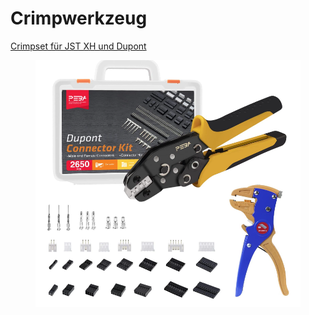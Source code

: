 # Crimpwerkzeug

[Crimpset für JST XH und Dupont](https://www.youtube.com/redirect?event=video\_description\&redir\_token=QUFFLUhqbjlzV1R0Q1JlTVBRYnVkWVMzSnRsbjFUNEt2UXxBQ3Jtc0ttSWNqVUlwY0k3R0FYc2JRZHpwak9tWUR4RUJsclp4WDA5cDdnNnA5dXJrT2xVQkFSUlRTQVhoZ21hbmpxdWtMc0w0cGVKdmh1Qzlla2YyZUVqeWpvMWdHTTZ0Q29mRjhVVDcyYVhsSjhJcjVKX3c4MA\&q=https%3A%2F%2Famzn.to%2F3PFm8h5\&v=gSbswjLxbUg)

<figure><img src="../../../../../.gitbook/assets/444.PNG" alt=""><figcaption></figcaption></figure>

